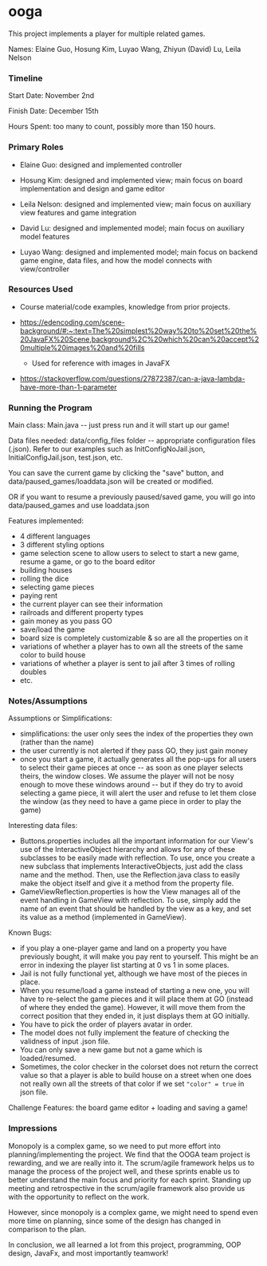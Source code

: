ooga
====

This project implements a player for multiple related games.

Names: Elaine Guo, Hosung Kim, Luyao Wang, Zhiyun (David) Lu, Leila Nelson

### Timeline

Start Date: November 2nd

Finish Date: December 15th

Hours Spent: too many to count, possibly more than 150 hours.

### Primary Roles

* Elaine Guo: designed and implemented controller

* Hosung Kim: designed and implemented view; main focus on board implementation and design and game
  editor

* Leila Nelson: designed and implemented view; main focus on auxiliary view features and game
  integration

* David Lu: designed and implemented model; main focus on auxiliary model features

* Luyao Wang: designed and implemented model; main focus on backend game engine, data files, and how the model connects 
 with view/controller

### Resources Used

* Course material/code examples, knowledge from prior projects.

* https://edencoding.com/scene-background/#:~:text=The%20simplest%20way%20to%20set%20the%20JavaFX%20Scene,background%2C%20which%20can%20accept%20multiple%20images%20and%20fills
    * Used for reference with images in JavaFX
* https://stackoverflow.com/questions/27872387/can-a-java-lambda-have-more-than-1-parameter

### Running the Program

Main class: Main.java -- just press run and it will start up our game!

Data files needed: data/config_files folder -- appropriate configuration files (.json). Refer to our
examples
such as InitConfigNoJail.json, InitialConfigJail.json, test.json, etc.

You can save the current game by clicking the "save" button, and data/paused_games/loaddata.json will be created or modified.

OR if you want to resume a previously paused/saved game, you will go into data/paused_games and use
loaddata.json

Features implemented:
* 4 different languages
* 3 different styling options
* game selection scene to allow users to select to start a new game, resume a game, or go to the board editor
* building houses
* rolling the dice
* selecting game pieces
* paying rent
* the current player can see their information
* railroads and different property types
* gain money as you pass GO
* save/load the game
* board size is completely customizable & so are all the properties on it
* variations of whether a player has to own all the streets of the same color to build house
* variations of whether a player is sent to jail after 3 times of rolling doubles
* etc.

### Notes/Assumptions

Assumptions or Simplifications:

* simplifications: the user only sees the index of the properties they own (rather than the name)
* the user currently is not alerted if they pass GO, they just gain money
* once you start a game, it actually generates all the pop-ups for all users to select their game
  pieces at once -- as soon as one player selects theirs, the window closes. We assume the player
  will not be nosy enough to move these windows around -- but if they do try to avoid selecting a
  game piece, it will alert the user and refuse to let them close the window (as they need to have a
  game piece in order to play the game)

Interesting data files:

* Buttons.properties includes all the important information for our View's use of the
  InteractiveObject hierarchy and allows for any of these subclasses to be easily made with
  reflection. To use, once you create a new subclass that implements InteractiveObjects, just add
  the class name and the method. Then, use the Reflection.java class to easily make the object
  itself and give it a method from the property file.
* GameViewReflection.properties is how the View manages all of the event handling in GameView with
  reflection. To use, simply add the name of an event that should be handled by the view as a key,
  and set its value as a method (implemented in GameView).

Known Bugs:

* if you play a one-player game and land on a property you have previously bought, it will
  make you pay rent to yourself. This might be an error in indexing the player list starting at 0 vs 1 in some places.
* Jail is not fully functional yet, although we have most of the pieces in place.
* When you resume/load a game instead of starting a new one, you will have to re-select the game pieces and it will 
  place them at GO (instead of where they ended the game). However, it will move them  from the correct position that 
  they ended in, it just displays them at GO initially.
* You have to pick the order of players avatar in order.
* The model does not fully implement the feature of checking the validness of input .json file.
* You can only save a new game but not a game which is loaded/resumed.
* Sometimes, the color checker in the colorset does not return the correct value so that a player is able to build house 
  on a street when one does not really own all the streets of that color if we set `"color" = true` in json file.

Challenge Features: the board game editor + loading and saving a game!

### Impressions

Monopoly is a complex game, so we need to put more effort into planning/implementing the project. We find that the OOGA
team project is rewarding, and we are really into it. The scrum/agile framework helps us to manage the process of the project
well, and these sprints enable us to better understand the main focus and priority for each sprint. Standing up meeting
and retrospective in the scrum/agile framework also provide us with the opportunity to reflect on the work.

However, since monopoly is a complex game, we might need to spend even more time on planning, since some of the design has changed
in comparison to the plan. 

In conclusion, we all learned a lot from this project, programming, OOP design, JavaFx, and most importantly teamwork!
